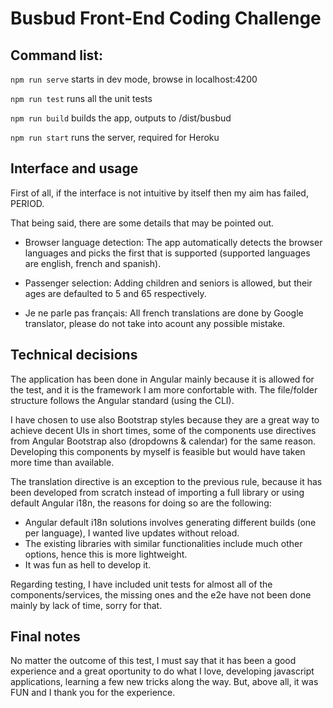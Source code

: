 # Busbud Front-End Coding Challenge

## Command list:

`npm run serve` starts in dev mode, browse in localhost:4200

`npm run test` runs all the unit tests

`npm run build` builds the app, outputs to /dist/busbud

`npm run start` runs the server, required for Heroku

## Interface and usage
First of all, if the interface is not intuitive by itself then my aim has failed, PERIOD.

That being said, there are some details that may be pointed out.

- Browser language detection: The app automatically detects the browser languages and picks the first that is supported (supported languages are english, french and spanish).

- Passenger selection: Adding children and seniors is allowed, but their ages are defaulted to 5 and 65 respectively.

- Je ne parle pas français: All french translations are done by Google translator, please do not take into acount any possible mistake.

## Technical decisions
The application has been done in Angular mainly because it is allowed for the test, and it is the framework I am more confortable with. The file/folder structure follows the Angular standard (using the CLI).

I have chosen to use also Bootstrap styles because they are a great way to achieve decent UIs in short times, some of the components use directives from Angular Bootstrap also (dropdowns & calendar) for the same reason. Developing this components by myself is feasible but would have taken more time than available.

The translation directive is an exception to the previous rule, because it has been developed from scratch instead of importing a full library or using default Angular i18n, the reasons for doing so are the following:
  - Angular default i18n solutions involves generating different builds (one per language), I wanted live updates without reload.
  - The existing libraries with similar functionalities include much other options, hence this is more lightweight.
  - It was fun as hell to develop it.

Regarding testing, I have included unit tests for almost all of the components/services, the missing ones and the e2e have not been done mainly by lack of time, sorry for that.

## Final notes
No matter the outcome of this test, I must say that it has been a good experience and a great oportunity to do what I love, developing javascript applications, learning a few new tricks along the way.
But, above all, it was FUN and I thank you for the experience.
